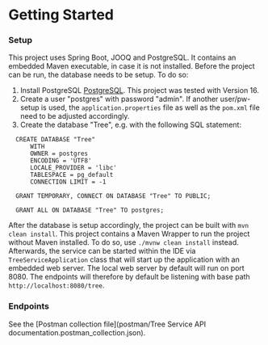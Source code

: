 # Getting Started

### Setup
This project uses Spring Boot, JOOQ and PostgreSQL. It contains an embedded Maven executable, in case it is not installed.
Before the project can be run, the database needs to be setup. To do so:

1. Install PostgreSQL [PostgreSQL](https://www.postgresql.org/). This project was tested with Version 16.
2. Create a user "postgres" with password "admin". If another user/pw-setup is used, the `application.properties` file
   as well as the `pom.xml` file need to be adjusted accordingly.
3. Create the database "Tree", e.g. with the following SQL statement:
```
  CREATE DATABASE "Tree"
      WITH
      OWNER = postgres
      ENCODING = 'UTF8'
      LOCALE_PROVIDER = 'libc'
      TABLESPACE = pg_default
      CONNECTION LIMIT = -1
  
  GRANT TEMPORARY, CONNECT ON DATABASE "Tree" TO PUBLIC;
  
  GRANT ALL ON DATABASE "Tree" TO postgres;
```
  
After the database is setup accordingly, the project can be built with `mvn clean install`. This project contains a
Maven Wrapper to run the project without Maven installed. To do so, use `./mvnw clean install` instead. Afterwards, the
service can be started within the IDE via `TreeServiceApplication` class that will start up the application with an 
embedded web server. The local web server by default will run on port 8080. The endpoints will therefore by default be 
listening with base path `http://localhost:8080/tree`.

### Endpoints
See the [Postman collection file](postman/Tree Service API documentation.postman_collection.json).
